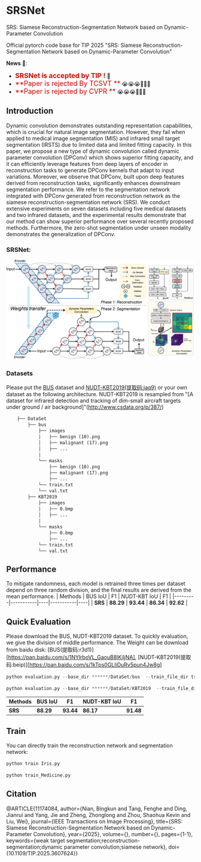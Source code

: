 # SRSNet
SRS: Siamese Reconstruction-Segmentation Network based on Dynamic-Parameter Convolution

Official pytorch code base for TIP 2025 "SRS: Siamese Reconstruction-Segmentation Network based on Dynamic-Parameter Convolution"

**News** 🥰:
- <font color="#dd0000" size="4">**SRSNet is accepted by TIP !**</font> 🎉
- <font color="#dd0000" size="4">**Paper is rejected By TCSVT **</font> 😭😭😭🥹🥹🥹
- <font color="#dd0000" size="4">**Paper is rejected by CVPR **</font> 😭😭😭🥹🥹🥹


## Introduction
Dynamic convolution demonstrates outstanding representation capabilities, which is crucial for natural image segmentation. However, they fail when applied to medical image segmentation (MIS) and infrared small target segmentation (IRSTS) due to limited data and limited fitting capacity. In this paper, we propose a new type of dynamic convolution called dynamic parameter convolution (DPConv) which shows superior fitting capacity, and it can efficiently leverage features from deep layers of encoder in reconstruction tasks to generate DPConv kernels that adapt to input variations.
Moreover, we observe that DPConv, built upon deep features derived from reconstruction tasks, significantly enhances downstream segmentation performance. 
We refer to the segmentation network integrated with DPConv generated from reconstruction network as the siamese reconstruction-segmentation network (SRS). We conduct extensive experiments on seven datasets including five medical datasets and two infrared datasets, and the experimental results demonstrate that our method can show superior performance over several recently proposed methods. Furthermore, the zero-shot segmentation under unseen modality demonstrates the generalization of DPConv.

### SRSNet:
![framework](SRS/imgs/structure.png)


### Datasets
Please put the [BUS](http://cvprip.cs.usu.edu/busbench/) dataset and [NUDT-KBT2019(提取码:jaq9)](https://pan.baidu.com/s/1qGVszDUMYamk8VBsyF1lTQ) or your own dataset as the following architecture. 
NUDT-KBT2019 is resampled from "[A dataset for infrared detection and tracking of dim-small aircraft targets under ground / air background]"(http://www.csdata.org/p/387/)
```
    ├── DataSet
        ├── bus
            ├── images
            |   ├── benign (10).png
            │   ├── malignant (17).png
            │   ├── ...
            |
            └── masks
                ├── benign (10).png
                ├── malignant (17).png
                ├── ...
            └── train.txt
            └── val.txt
        ├── KBT2019
            ├── images
            |   ├── 0.bmp
            │   ├── ...
            |
            └── masks
                ├── 0.bmp
                ├── ...
            └── train.txt
            └── val.txt
```
## Performance
To mitigate randomness, each model is retrained three times per dataset depend on three random division, and the final results are derived from the mean performance.
| Methods | BUS IoU | F1 | NUDT-KBT IoU | F1 |
|---------|-----------|----|-----------|----|
| **SRS** | **88.29** | **93.44** | **86.34** | **92.62** |

## Quick Evaluation
Please download the BUS, NUDT-KBT2019 dataset. To quickly evaluation, we give the division of middle performance.
The Weight can be download from baidu disk: [BUS(提取码:r3d1)][https://pan.baidu.com/s/1NYlrboVL_GaouB8lKiljNA], [NUDT-KBT2019(提取码:beip)][https://pan.baidu.com/s/1kTps0GLIiDuRv5pun4Jw8g]
```python
python evaluation.py --base_dir ******/DataSet/bus  --train_file_dir train.txt --val_file_dir val.txt --batch_size 1 --Dataset BUS
```
```python
python evaluation.py --base_dir ******/DataSet/KBT2019  --train_file_dir train.txt --val_file_dir val.txt --batch_size 1 --Dataset KBT2019
```
| Methods | BUS IoU | F1 | NUDT-KBT IoU | F1 |
|---------|-----------|----|-----------|----|
| **SRS** | **88.29** | **93.44** | **86.17** | **91.48** |
## Train
You can directly train the reconstruction network and segmentation network:
```python
python train Iris.py
```
```python
python train_Medicine.py
```
## Citation

@ARTICLE{11174084,
  author={Nian, Bingkun and Tang, Fenghe and Ding, Jianrui and Yang, Jie and Zheng, Zhonglong and Zhou, Shaohua Kevin and Liu, Wei},
  journal={IEEE Transactions on Image Processing}, 
  title={SRS: Siamese Reconstruction-Segmentation Network based on Dynamic-Parameter Convolution}, 
  year={2025},
  volume={},
  number={},
  pages={1-1},
  keywords={weak target segmentation;reconstruction-segmentation;dynamic parameter convolution;siamese network},
  doi={10.1109/TIP.2025.3607624}}



